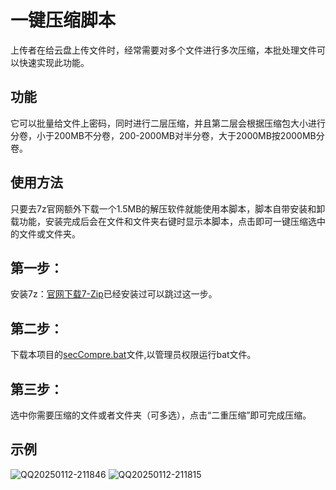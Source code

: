 # 一键压缩脚本

上传者在给云盘上传文件时，经常需要对多个文件进行多次压缩，本批处理文件可以快速实现此功能。

## 功能

它可以批量给文件上密码，同时进行二层压缩，并且第二层会根据压缩包大小进行分卷，小于200MB不分卷，200-2000MB对半分卷，大于2000MB按2000MB分卷。

## 使用方法

只要去7z官网额外下载一个1.5MB的解压软件就能使用本脚本，脚本自带安装和卸载功能，安装完成后会在文件和文件夹右键时显示本脚本，点击即可一键压缩选中的文件或文件夹。

## 第一步：

安装7z：[官网下载7-Zip](https://www.7-zip.org/)已经安装过可以跳过这一步。

## 第二步：

下载本项目的[secCompre.bat](https://github.com/smdxh/secCompre/archive/refs/tags/7-zip.zip)文件,以管理员权限运行bat文件。

## 第三步：

选中你需要压缩的文件或者文件夹（可多选），点击“二重压缩”即可完成压缩。

## 示例

![QQ20250112-211846](https://github.com/user-attachments/assets/fb21bd99-a08c-48e6-b9b6-7626a2620439)
![QQ20250112-211815](https://github.com/user-attachments/assets/ec698b71-ada5-4634-87bb-55b2e80e7157)
